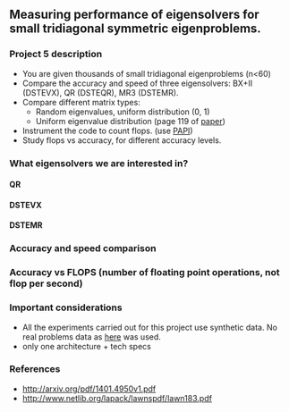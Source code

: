 ## Measuring performance of eigensolvers for small tridiagonal symmetric eigenproblems.

### Project **5** description

* You are given thousands of small tridiagonal eigenproblems (n<60)           
* Compare the accuracy and speed of three eigensolvers: BX+II (DSTEVX), QR (DSTEQR), MR3 (DSTEMR).
* Compare different matrix types:
   * Random eigenvalues, uniform distribution (0, 1)                            
   * Uniform eigenvalue distribution (page 119 of [paper](http://arxiv.org/pdf/1401.4950v1.pdf))
* Instrument the code to count flops. (use [PAPI](http://icl.cs.utk.edu/papi/))
* Study flops vs accuracy, for different accuracy levels.

### What eigensolvers we are interested in?

#### QR
#### DSTEVX
#### DSTEMR

### Accuracy and speed comparison

### Accuracy vs FLOPS (number of floating point operations, **not** flop per second)

### Important considerations

* All the experiments carried out for this project use synthetic data. No real problems data as [here](http://www.netlib.org/lapack/lawnspdf/lawn183.pdf) was used.
* only one architecture + tech specs

### References
* http://arxiv.org/pdf/1401.4950v1.pdf
* http://www.netlib.org/lapack/lawnspdf/lawn183.pdf
